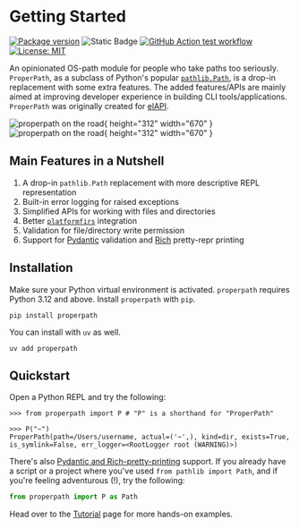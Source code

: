# Getting Started

<a href="https://pypi.org/project/properpath"><img alt="Package version" src="https://badge.fury.io/py/properpath.svg/?branch=main" /></a>
<img alt="Static Badge" src="https://img.shields.io/badge/python-3.12%20%7C%203.13%20%7C%203.14-%230d7dbe">
<a href="https://github.com/uhd-urz/properpath/actions"><img alt="GitHub Action test workflow" src="https://github.com/uhd-urz/properpath/actions/workflows/test.yml/badge.svg"></a>
[![License: MIT](https://img.shields.io/badge/License-MIT-yellow.svg)](https://opensource.org/licenses/MIT)

An opinionated OS-path module for people who take paths too seriously. `ProperPath`, as a subclass of Python's popular [
`pathlib.Path`](https://docs.python.org/3.12/library/pathlib.html#pathlib.Path), is a drop-in replacement with some
extra features. The added features/APIs are mainly aimed at improving developer experience in building CLI
tools/applications. `ProperPath` was originally created for [elAPI](https://github.com/uhd-urz/elAPI).

![properpath on the road](https://heibox.uni-heidelberg.de/f/5f8e95d5a5954d3a88c8/?dl=1#only-light){ height="312" width="670" }
![properpath on the road](https://heibox.uni-heidelberg.de/f/548e9c6a7e6e4c7cbc07/?dl=1#only-dark){ height="312" width="670" }


## Main Features in a Nutshell

1. A drop-in `pathlib.Path` replacement with more descriptive REPL representation
2. Built-in error logging for raised exceptions
3. Simplified APIs for working with files and directories
4. Better [`platformfirs`](https://github.com/tox-dev/platformdirs) integration
5. Validation for file/directory write permission
6. Support for [Pydantic](https://docs.pydantic.dev/latest/) validation
   and [Rich](https://rich.readthedocs.io/en/stable/) pretty-repr printing

## Installation

Make sure your Python virtual environment is activated. `properpath` requires Python 3.12 and above. Install
`properpath` with `pip`.

```shell linenums="0"
pip install properpath
```

You can install with `uv` as well.

```shell linenums="0"
uv add properpath
```

## Quickstart

Open a Python REPL and try the following:

```{ .pycon .no-copy title="Python REPL" linenums="0" }
>>> from properpath import P # "P" is a shorthand for "ProperPath"

>>> P("~")
ProperPath(path=/Users/username, actual=('~',), kind=dir, exists=True, is_symlink=False, err_logger=<RootLogger root (WARNING)>)
```

There's also [Pydantic and Rich-pretty-printing](integrations.md) support. If you already have a script or a project
where you've used `from pathlib import Path`, and if you're feeling adventurous (!), try the following:

```python
from properpath import P as Path
```

Head over to the [Tutorial](tutorial.md) page for more hands-on examples.
